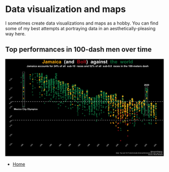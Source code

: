 # Data visualization and maps

I sometimes create data visualizations and maps as a hobby. You can find some of my best attempts at portraying data in an aesthetically-pleasing way here.

## Top performances in 100-dash men over time

![data](assets/100m_dash.png)

- [Home](README.md)
